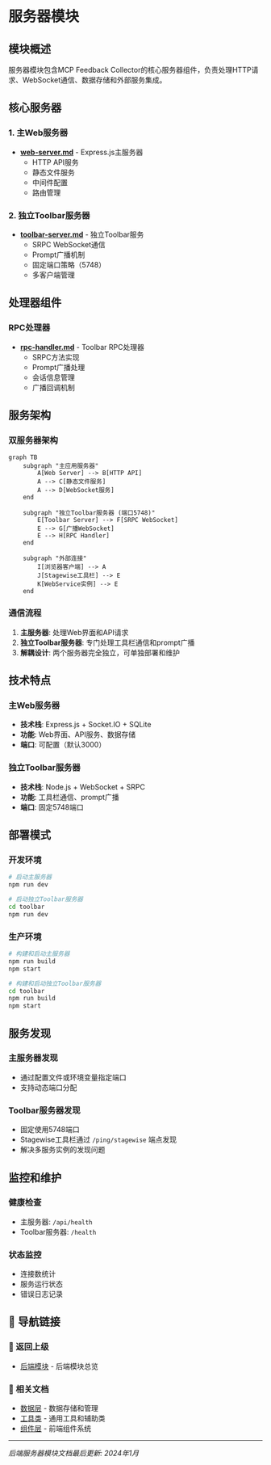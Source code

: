 # 服务器模块

## 模块概述

服务器模块包含MCP Feedback Collector的核心服务器组件，负责处理HTTP请求、WebSocket通信、数据存储和外部服务集成。

## 核心服务器

### 1. 主Web服务器
- **[web-server.md](web-server.md)** - Express.js主服务器
  - HTTP API服务
  - 静态文件服务
  - 中间件配置
  - 路由管理

### 2. 独立Toolbar服务器
- **[toolbar-server.md](toolbar-server.md)** - 独立Toolbar服务
  - SRPC WebSocket通信
  - Prompt广播机制
  - 固定端口策略（5748）
  - 多客户端管理

## 处理器组件

### RPC处理器
- **[rpc-handler.md](rpc-handler.md)** - Toolbar RPC处理器
  - SRPC方法实现
  - Prompt广播处理
  - 会话信息管理
  - 广播回调机制

## 服务架构

### 双服务器架构
```mermaid
graph TB
    subgraph "主应用服务器"
        A[Web Server] --> B[HTTP API]
        A --> C[静态文件服务]
        A --> D[WebSocket服务]
    end
    
    subgraph "独立Toolbar服务器 (端口5748)"
        E[Toolbar Server] --> F[SRPC WebSocket]
        E --> G[广播WebSocket]
        E --> H[RPC Handler]
    end
    
    subgraph "外部连接"
        I[浏览器客户端] --> A
        J[Stagewise工具栏] --> E
        K[WebService实例] --> E
    end
```

### 通信流程
1. **主服务器**: 处理Web界面和API请求
2. **独立Toolbar服务器**: 专门处理工具栏通信和prompt广播
3. **解耦设计**: 两个服务器完全独立，可单独部署和维护

## 技术特点

### 主Web服务器
- **技术栈**: Express.js + Socket.IO + SQLite
- **功能**: Web界面、API服务、数据存储
- **端口**: 可配置（默认3000）

### 独立Toolbar服务器
- **技术栈**: Node.js + WebSocket + SRPC
- **功能**: 工具栏通信、prompt广播
- **端口**: 固定5748端口

## 部署模式

### 开发环境
```bash
# 启动主服务器
npm run dev

# 启动独立Toolbar服务器
cd toolbar
npm run dev
```

### 生产环境
```bash
# 构建和启动主服务器
npm run build
npm start

# 构建和启动独立Toolbar服务器
cd toolbar
npm run build
npm start
```

## 服务发现

### 主服务器发现
- 通过配置文件或环境变量指定端口
- 支持动态端口分配

### Toolbar服务器发现
- 固定使用5748端口
- Stagewise工具栏通过 `/ping/stagewise` 端点发现
- 解决多服务实例的发现问题

## 监控和维护

### 健康检查
- 主服务器: `/api/health`
- Toolbar服务器: `/health`

### 状态监控
- 连接数统计
- 服务运行状态
- 错误日志记录

## 🧭 导航链接

### 📁 返回上级
- [后端模块](../index.md) - 后端模块总览

### 📄 相关文档
- [数据层](../数据层/index.md) - 数据存储和管理
- [工具类](../工具类/index.md) - 通用工具和辅助类
- [组件层](../../前端模块/组件层/index.md) - 前端组件系统

---

*后端服务器模块文档最后更新: 2024年1月* 